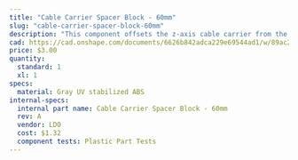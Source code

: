 ```yaml
---
title: "Cable Carrier Spacer Block - 60mm"
slug: "cable-carrier-spacer-block-60mm"
description: "This component offsets the z-axis cable carrier from the cross-slide plate."
cad: https://cad.onshape.com/documents/6626b842adca229e69544ad1/w/89ac2637f82d915f22c2bcd0/e/f74bae803734d8f8012c14f2?renderMode=0&uiState=625506691ad350015b485f55
price: $3.00
quantity:
  standard: 1
  xl: 1
specs:
  material: Gray UV stabilized ABS
internal-specs:
  internal part name: Cable Carrier Spacer Block - 60mm
  rev: A
  vendor: LDO
  cost: $1.32
  component tests: Plastic Part Tests
---
```

